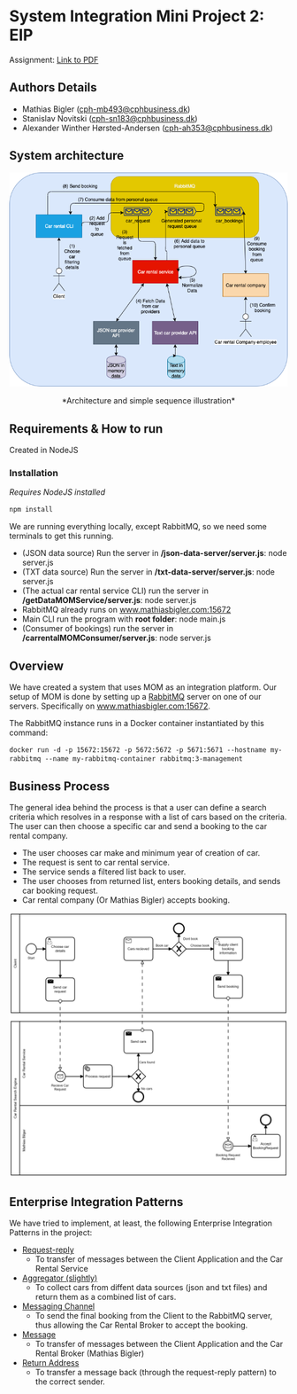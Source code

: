 # System Integration Mini Project 2: EIP

Assignment: [Link to PDF](https://github.com/datsoftlyngby/soft2019fall-si/blob/master/docs/MiniProjects/GP2.pdf)

## Authors Details
- Mathias Bigler (cph-mb493@cphbusiness.dk)
- Stanislav Novitski (cph-sn183@cphbusiness.dk) 
- Alexander Winther Hørsted-Andersen (cph-ah353@cphbusiness.dk)

## System architecture
![Weee](<assets/Miniproject2.png>)
<p align="center">
*Architecture and simple sequence illustration*
</p>

## Requirements & How to run

Created in NodeJS
### Installation
*Requires NodeJS installed*

```javascript
npm install
```

We are running everything locally, except RabbitMQ, so we need some terminals to get this running.

* (JSON data source) Run the server in **/json-data-server/server.js**: node server.js 
* (TXT data source) Run the server in **/txt-data-server/server.js**: node server.js
* (The actual car rental service CLI) run the server in **/getDataMOMService/server.js**: node server.js
* RabbitMQ already runs on www.mathiasbigler.com:15672
* Main CLI run the program with **root folder**: node main.js
* (Consumer of bookings) run the server in **/carrentalMOMConsumer/server.js**: node server.js

## Overview

We have created a system that uses MOM as an integration platform. Our setup of MOM is done by setting up a
[RabbitMQ](https://www.rabbitmq.com/) server on one of our servers. Specifically on www.mathiasbigler.com:15672.

The RabbitMQ instance runs in a Docker container instantiated
by this command: 
````
docker run -d -p 15672:15672 -p 5672:5672 -p 5671:5671 --hostname my-rabbitmq --name my-rabbitmq-container rabbitmq:3-management
````

## Business Process
The general idea behind the process is that a user can define a search criteria which resolves in a response with a list of cars based on the criteria. The user can then choose a specific car and send a booking to the car rental company.

* The user chooses car make and minimum year of creation of car.
* The request is sent to car rental service.
* The service sends a filtered list back to user.
* The user chooses from returned list, enters booking details, and sends car booking request.
* Car rental company (Or Mathias Bigler) accepts booking.

![Business Process Management Notation image](<assets/MiniProject2_BPMN_Diagram.png>)

## Enterprise Integration Patterns

We have tried to implement, at least, the following Enterprise Integration Patterns in the project:

- [Request-reply](https://www.enterpriseintegrationpatterns.com/patterns/messaging/RequestReply.html)
    - To transfer of messages between the Client Application and the Car Rental Service
- [Aggregator (slightly)](https://www.enterpriseintegrationpatterns.com/patterns/messaging/Aggregator.html)
    - To collect cars from diffent data sources (json and txt files) and return them as a combined list of cars.
- [Messaging Channel](https://www.enterpriseintegrationpatterns.com/patterns/messaging/MessageChannel.html)
    - To send the final booking from the Client to the RabbitMQ server, thus allowing the Car Rental Broker to accept the booking.
- [Message](https://www.enterpriseintegrationpatterns.com/patterns/messaging/Message.html)
    - To transfer of messages between the Client Application and the Car Rental Broker (Mathias Bigler)
- [Return Address](https://www.enterpriseintegrationpatterns.com/patterns/messaging/ReturnAddress.html)
    - To transfer a message back (through the request-reply pattern) to the correct sender.
